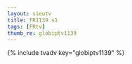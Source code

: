 ```yaml
--- 
layout: sieutv
title: FR1139 s1
tags: [FRtv]
thumb_re: globiptv1139
---
```

{% include tvadv key="globiptv1139" %} 
